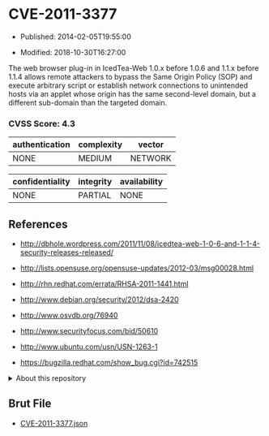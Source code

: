 # CVE-2011-3377

- Published: 2014-02-05T19:55:00

- Modified: 2018-10-30T16:27:00

The web browser plug-in in IcedTea-Web 1.0.x before 1.0.6 and 1.1.x before 1.1.4 allows remote attackers to bypass the Same Origin Policy (SOP) and execute arbitrary script or establish network connections to unintended hosts via an applet whose origin has the same second-level domain, but a different sub-domain than the targeted domain.

### CVSS Score: **4.3**

| authentication | complexity | vector |
| --- | --- | --- |
| NONE | MEDIUM | NETWORK |

| confidentiality | integrity | availability |
| --- | --- | --- |
| NONE | PARTIAL | NONE |

## References

* http://dbhole.wordpress.com/2011/11/08/icedtea-web-1-0-6-and-1-1-4-security-releases-released/

* http://lists.opensuse.org/opensuse-updates/2012-03/msg00028.html

* http://rhn.redhat.com/errata/RHSA-2011-1441.html

* http://www.debian.org/security/2012/dsa-2420

* http://www.osvdb.org/76940

* http://www.securityfocus.com/bid/50610

* http://www.ubuntu.com/usn/USN-1263-1

* https://bugzilla.redhat.com/show_bug.cgi?id=742515

<details>
<summary>About this repository</summary> 

  This repository is part of the project [Live Hack CVE](https://github.com/Live-Hack-CVE). Main website can be found [www.live-hack.org](https://www.live-hack.org) 
  
  Made by [Sn0wAlice](https://github.com/Sn0wAlice) for the people that care about security and need to have a feed of the latest CVEs. Hope you enjoy it, don't forget to star the repo and follow me on [Twitter](https://twitter.com/Sn0wAlice) and [Github](https://github.com/Sn0wAlice). And that is my [personnal website](https://www.alice-snow.me/)

  - [Home Page](https://github.com/Live-Hack-CVE)
  - [Framework](https://github.com/Live-Hack-CVE/cve-framework)
  - [CVE database](https://github.com/Live-Hack-CVE/full_database)
  - [Changelog](https://github.com/Live-Hack-CVE/Changelog)
</details>

## Brut File

* [CVE-2011-3377.json](https://raw.githubusercontent.com/Live-Hack-CVE/full_database/main/cves/2011/CVE-2011-3377.json)

